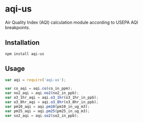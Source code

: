 # aqi-us

Air Quality Index (AQI) calculation module according to USEPA AQI breakpoints.

## Installation

```
npm install aqi-us
```

## Usage

```javascript
var aqi = require('aqi-us');

var co_aqi = aqi.co(co_in_ppm);
var no2_aqi = aqi.no2(no2_in_ppb);
var o3_1hr_aqi = aqi.o3_1hr(o3_1hr_in_ppb);
var o3_8hr_aqi = aqi.o3_8hr(o3_8hr_in_ppb);
var pm10_aqi = aqi.pm10(pm10_in_ug_m3);
var pm25_aqi = aqi.pm25(pm25_in_ug_m3);
var so2_aqi = aqi.so2(so2_in_ppb);
```

